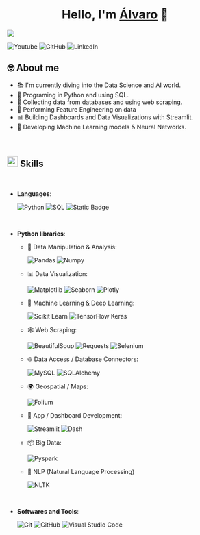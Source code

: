 <div align="center">
<h1 align="center">Hello, I'm <a href="https://linktr.ee/mgalvaro">Álvaro</a> 👋</h1>
</div>
<img src="https://static.wixstatic.com/media/b39d25_70dd769a9a5d4e33878f3b6b95761e94~mv2.png">

![Youtube](https://img.shields.io/badge/YouTube-%23dc0909?style=plastic&logo=youtube&logoColor=%23ffffff&link=https%3A%2F%2Fwww.youtube.com%2F%40mgalvaro)
![GitHub](https://img.shields.io/badge/Github-%23181717?style=plastic&logo=github&logoColor=%23ffffff&link=https%3A%2F%2Fgithub.com%2Fmgalvaro)
![LinkedIn](https://img.shields.io/badge/LinkedIn-blue?style=plastic&logo=linkedin&logoColor=%23ffffff&link=https%3A%2F%2Fwww.linkedin.com%2Fin%2Falvaro-mejia-garcia%2F)



## 🤓 About me

- 📚 I'm currently diving into the Data Science and AI world.
- 🐍 Programing in Python and using SQL.
- 📝 Collecting data from databases and using web scraping.
- 🔧 Performing Feature Engineering on data
- 📊 Building Dashboards and Data Visualizations with Streamlit.
- 🧠 Developing Machine Learning models & Neural Networks.

<br>

## <img src="https://media2.giphy.com/media/QssGEmpkyEOhBCb7e1/giphy.gif?cid=ecf05e47a0n3gi1bfqntqmob8g9aid1oyj2wr3ds3mg700bl&rid=giphy.gif" width ="25"><b> Skills</b>
<br>

<p align="center">

- **Languages**:
    
    ![Python](https://img.shields.io/badge/Python-%233776AB?style=plastic&logo=python&logoColor=%23ffffff)
    ![SQL](https://img.shields.io/badge/SQL-blue?style=plastic&logo=sql&logoColor=%23ffffff)
    ![Static Badge](https://img.shields.io/badge/Matlab-blue?style=plastic&logo=matlab&logoColor=%23ffffff)

<br>   
    
- **Python libraries**:

    -   🧮 Data Manipulation & Analysis:

        ![Pandas](https://img.shields.io/badge/Pandas-%23e62710?style=plastic&logo=pandas&logoColor=%23ffffff)
        ![Numpy](https://img.shields.io/badge/NumPy-%23e62710?style=plastic&logo=numpy&logoColor=%23ffffff)

    -   📊 Data Visualization:

        ![Matplotlib](https://img.shields.io/badge/Matplotlib-%23dea612?style=plastic&logo=matplotlib&logoColor=%23ffffff)
        ![Seaborn](https://img.shields.io/badge/Seaborn-%23dea612?style=plastic&logo=seaborn&logoColor=%23ffffff)
        ![Plotly](https://img.shields.io/badge/Plotly-%23dea612?style=plastic&logo=plotly&logoColor=%23ffffff)

    -   🤖 Machine Learning & Deep Learning:

        ![Scikit Learn](https://img.shields.io/badge/Scikit%20Learn-15ce77?style=plastic&logo=scikit-learn&logoColor=%23ffffff)
        ![TensorFlow Keras](https://img.shields.io/badge/TensorFlow%20%2F%20Keras-15ce77?style=plastic&logo=tensorflow&logoColor=%23ffffff)

    - 🕸️ Web Scraping:

        ![BeautifulSoup](https://img.shields.io/badge/BeautifulSoup-1c7a20?style=plastic&logo=BeautifulSoup%20&logoColor=%23ffffff)
        ![Requests](https://img.shields.io/badge/requests-1c7a20?style=plastic&logo=requests&logoColor=%23ffffff)
        ![Selenium](https://img.shields.io/badge/Selenium-1c7a20?style=plastic&logo=Selenium%20&logoColor=%23ffffff)

    - 🌐 Data Access / Database Connectors:

        ![MySQL](https://img.shields.io/badge/MySQL-4479A1?style=plastic&logo=mysql&logoColor=%23ffffff)
        ![SQLAlchemy](https://img.shields.io/badge/SQLAlchemy-4479A1?style=plastic&logo=sqlalchemy&logoColor=%23ffffff)

    - 🌍 Geospatial / Maps:

        ![Folium](https://img.shields.io/badge/Folium-%234bd4d2?style=plastic&logo=folium&logoColor=%23ffffff)

    - 📱 App / Dashboard Development:

        ![Streamlit](https://img.shields.io/badge/Streamlit-%23921cfa?style=plastic&logo=streamlit&logoColor=%23ffffff)
        ![Dash](https://img.shields.io/badge/Dash-%23921cfa?style=plastic&logo=dash&logoColor=%23ffffff)

    - 📦 Big Data:

        ![Pyspark](https://img.shields.io/badge/Pyspark-%23064cee?style=plastic&logo=pyspark&logoColor=%23ffffff)

    - 🧠 NLP (Natural Language Processing)

        ![NLTK](https://img.shields.io/badge/NLTK-ea0db8?style=plastic&logo=nltk&logoColor=%23ffffff)

    
<br>

- **Softwares and Tools**:

    ![Git](https://img.shields.io/badge/Git-%23F05032?style=plastic&logo=git&logoColor=%23ffffff)
    ![GitHub](https://img.shields.io/badge/GitHub-%23181717?style=plastic&logo=github&logoColor=%23ffffff)
    ![Visual Studio Code](https://img.shields.io/badge/VS%20Code-blue?style=plastic&logo=visual-studio-code&logoColor=%23ffffff)


<!--
**mgalvaro/mgalvaro** is a ✨ _special_ ✨ repository because its `README.md` (this file) appears on your GitHub profile.

Here are some ideas to get you started:

- 🔭 I’m currently working on ...
- 🌱 I’m currently learning ...
- 👯 I’m looking to collaborate on ...
- 🤔 I’m looking for help with ...
- 💬 Ask me about ...
- 📫 How to reach me: ...
- 😄 Pronouns: ...
- ⚡ Fun fact: ...
-->
